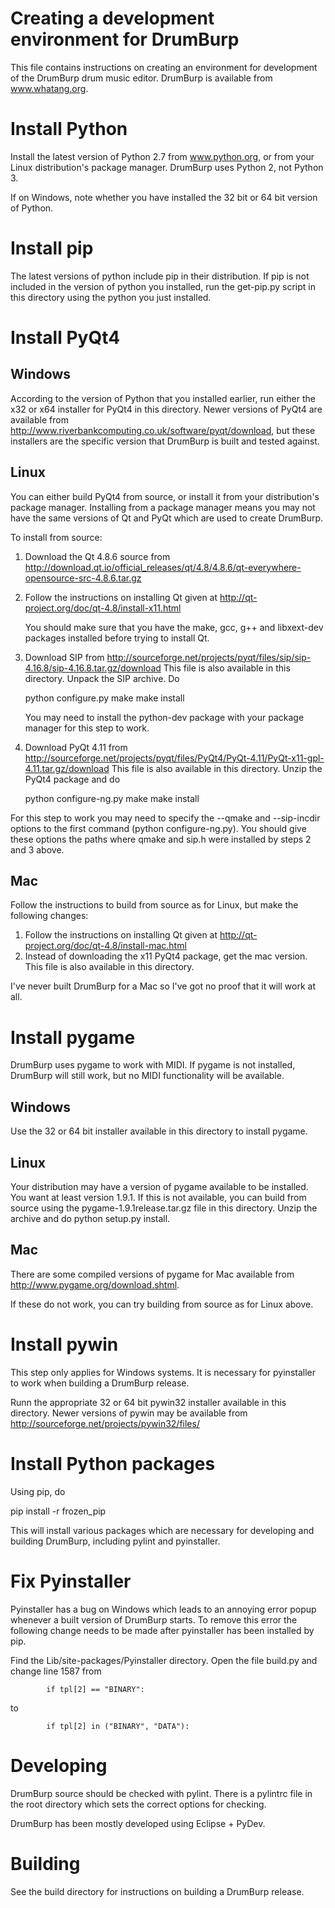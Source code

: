 Creating a development environment for DrumBurp
===============================================

This file contains instructions on creating an environment for development of
the DrumBurp drum music editor. DrumBurp is available from www.whatang.org.


Install Python
==============

Install the latest version of Python 2.7 from www.python.org, or from your
Linux distribution's package manager. DrumBurp uses Python 2, not Python 3.

If on Windows, note whether you have installed the 32 bit or 64 bit version
of Python.


Install pip
===========

The latest versions of python include pip in their distribution. If pip is not
included in the version of python you installed, run the get-pip.py script in
this directory using the python you just installed.


Install PyQt4
=============

Windows
-------

According to the version of Python that you installed earlier, run either the 
x32 or x64 installer for PyQt4 in this directory. Newer versions of PyQt4 are
available from http://www.riverbankcomputing.co.uk/software/pyqt/download, but
these installers are the specific version that DrumBurp is built and tested 
against.

Linux
-----

You can either build PyQt4 from source, or install it from your distribution's
package manager. Installing from a package manager means you may not have the
same versions of Qt and PyQt which are used to create DrumBurp.

To install from source:

1. Download the Qt 4.8.6 source from 
   http://download.qt.io/official_releases/qt/4.8/4.8.6/qt-everywhere-opensource-src-4.8.6.tar.gz

2. Follow the instructions on installing Qt given at 
   http://qt-project.org/doc/qt-4.8/install-x11.html
   
   You should make sure that you have the make, gcc, g++ and libxext-dev 
   packages installed before trying to install Qt.

3. Download SIP from http://sourceforge.net/projects/pyqt/files/sip/sip-4.16.8/sip-4.16.8.tar.gz/download
   This file is also available in this directory. Unpack the SIP archive. Do
   
     python configure.py
     make
     make install
   
   You may need to install the python-dev package with your package manager
   for this step to work.

4. Download PyQt 4.11 from http://sourceforge.net/projects/pyqt/files/PyQt4/PyQt-4.11/PyQt-x11-gpl-4.11.tar.gz/download
   This file is also available in this directory. Unzip the PyQt4 package and do
	
	python configure-ng.py
	make
	make install

  For this step to work you may need to specify the --qmake and --sip-incdir
  options to the first command (python configure-ng.py). You should give these
  options the paths where qmake and sip.h were installed by steps 2 and 3 above.

Mac
---

Follow the instructions to build from source as for Linux, but make the 
following changes:

1. Follow the instructions on installing Qt given at
   http://qt-project.org/doc/qt-4.8/install-mac.html
2. Instead of downloading the x11 PyQt4 package, get the mac version. This file 
   is also available in this directory.  

I've never built DrumBurp for a Mac so I've got no proof that it will work at 
all. 

Install pygame
==============

DrumBurp uses pygame to work with MIDI. If pygame is not installed, DrumBurp
will still work, but no MIDI functionality will be available.

Windows
-------

Use the 32 or 64 bit installer available in this directory to install pygame.

Linux
-----

Your distribution may have a version of pygame available to be installed. You
want at least version 1.9.1. If this is not available, you can build from source
using the pygame-1.9.1release.tar.gz file in this directory. Unzip the archive
and do python setup.py install.

Mac
---

There are some compiled versions of pygame for Mac available from 
http://www.pygame.org/download.shtml.

If these do not work, you can try building from source as for Linux above.


Install pywin
=============

This step only applies for Windows systems. It is necessary for pyinstaller to
work when building a DrumBurp release.

Runn the appropriate 32 or 64 bit pywin32 installer available in this directory.
Newer versions of pywin may be available from 
http://sourceforge.net/projects/pywin32/files/


Install Python packages
=======================

Using pip, do

pip install -r frozen_pip

This will install various packages which are necessary for developing and
building DrumBurp, including pylint and pyinstaller.
 


Fix Pyinstaller
===============

Pyinstaller has a bug on Windows which leads to an annoying error popup whenever
a built version of DrumBurp starts. To remove this error the following change
needs to be made after pyinstaller has been installed by pip.

Find the Lib/site-packages/Pyinstaller directory. Open the file build.py and
change line 1587 from

            if tpl[2] == "BINARY":
            
to

            if tpl[2] in ("BINARY", "DATA"):


Developing
==========

DrumBurp source should be checked with pylint. There is a pylintrc file in the
root directory which sets the correct options for checking.

DrumBurp has been mostly developed using Eclipse + PyDev.

Building
========

See the build directory for instructions on building a DrumBurp release.
